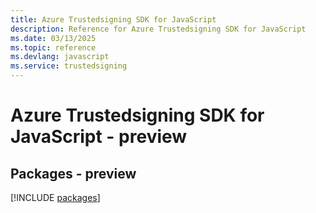 ```yaml
---
title: Azure Trustedsigning SDK for JavaScript
description: Reference for Azure Trustedsigning SDK for JavaScript
ms.date: 03/13/2025
ms.topic: reference
ms.devlang: javascript
ms.service: trustedsigning
---
```

# Azure Trustedsigning SDK for JavaScript - preview
## Packages - preview
[!INCLUDE [packages](trustedsigning-index.md)]